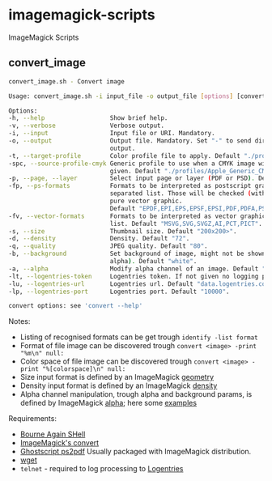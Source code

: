 # imagemagick-scripts
ImageMagick Scripts

## convert_image
```bash
convert_image.sh - Convert image

Usage: convert_image.sh -i input_file -o output_file [options] [convert options]

Options:
-h, --help                  Show brief help.
-v, --verbose               Verbose output.
-i, --input                 Input file or URI. Mandatory.
-o, --output                Output file. Mandatory. Set "-" to send directly to standard
                            output.
-t, --target-profile        Color profile file to apply. Default "./profiles/sRGB.icm".
-spc, --source-profile-cmyk Generic profile to use when a CMYK image without profile is
                            given. Default "./profiles/Apple_Generic_CMYK_Profile.icc".
-p, --page, --layer         Select input page or layer (PDF or PSD). Default "0".
-fp, --ps-formats           Formats to be interpreted as postscript graphic. Comma
                            separated list. Those will be checked (with ps2pdf) if are
                            pure vector graphic.
                            Default "EPDF,EPI,EPS,EPSF,EPSI,PDF,PDFA,PS".
-fv, --vector-formats       Formats to be interpreted as vector graphic. comma separated
                            list. Default "MSVG,SVG,SVGZ,AI,PCT,PICT".
-s, --size                  Thumbnail size. Default "200x200>".
-d, --density               Density. Default "72".
-q, --quality               JPEG quality. Default "80".
-b, --background            Set background of image, might not be shown (depends on
                            alpha). Default "white".
-a, --alpha                 Modify alpha channel of an image. Default "remove".
-lt, --logentries-token     Logentries token. If not given no logging performed.
-lu, --logentries-url       Logentries url. Default "data.logentries.com".
-lp, --logentries-port      Logentries port. Default "10000".

convert options: see 'convert --help'
```

Notes:
- Listing of recognised formats can be get trough ```identify -list format```
- Format of file image can be discovered trough ```convert <image> -print "%m\n" null:```
- Color space of file image can be discovered trough ```convert <image> -print "%[colorspace]\n" null:```
- Size input format is defined by an ImageMagick [geometry](http://www.imagemagick.org/script/command-line-processing.php#geometry)
- Density input format is defined by an ImageMagick [density](http://www.imagemagick.org/script/command-line-options.php#density)
- Alpha channel manipulation, trough alpha and background params, is defined by ImageMagick [alpha](http://www.imagemagick.org/script/command-line-options.php#alpha); here some [examples](http://www.imagemagick.org/Usage/masking#alpha_channel)

Requirements:
- [Bourne Again SHell](http://www.gnu.org/software/bash/)
- [ImageMagick's convert](http://www.imagemagick.org/script/convert.php)
- [Ghostscript ps2pdf](http://www.ghostscript.com/doc/9.14/Ps2pdf.htm) Usually packaged with ImageMagick distribution.
- [wget](http://www.gnu.org/software/wget/)
- `telnet` - required to log processing to [Logentries](https://logentries.com/)
